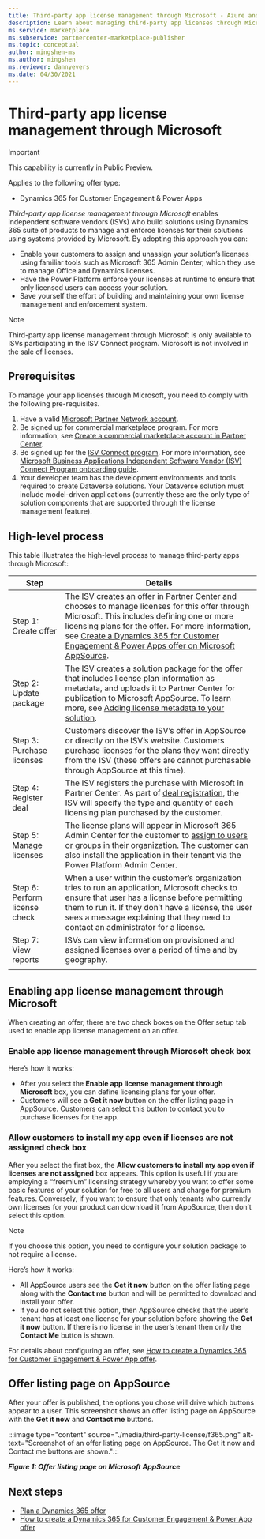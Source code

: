 ```yaml
---
title: Third-party app license management through Microsoft - Azure and Microsoft AppSource
description: Learn about managing third-party app licenses through Microsoft.
ms.service: marketplace 
ms.subservice: partnercenter-marketplace-publisher
ms.topic: conceptual
author: mingshen-ms 
ms.author: mingshen
ms.reviewer: dannyevers 
ms.date: 04/30/2021
---
```


# Third-party app license management through Microsoft

> [!IMPORTANT]
> This capability is currently in Public Preview.

Applies to the following offer type:

- Dynamics 365 for Customer Engagement & Power Apps

_Third-party app license management through Microsoft_ enables independent software vendors (ISVs) who build solutions using Dynamics 365 suite of products to manage and enforce licenses for their solutions using systems provided by Microsoft. By adopting this approach you can:

- Enable your customers to assign and unassign your solution’s licenses using familiar tools such as Microsoft 365 Admin Center, which they use to manage Office and Dynamics licenses.
- Have the Power Platform enforce your licenses at runtime to ensure that only licensed users can access your solution.
- Save yourself the effort of building and maintaining your own license management and enforcement system.


> [!NOTE]
> Third-party app license management through Microsoft is only available to ISVs participating in the ISV Connect program. Microsoft is not involved in the sale of licenses.

## Prerequisites

To manage your app licenses through Microsoft, you need to comply with the following pre-requisites.

1. Have a valid [Microsoft Partner Network account](/partner-center/mpn-create-a-partner-center-account).
1. Be signed up for commercial marketplace program. For more information, see [Create a commercial marketplace account in Partner Center](create-account.md).
1. Be signed up for the [ISV Connect program](https://partner.microsoft.com/solutions/business-applications/isv-overview). For more information, see [Microsoft Business Applications Independent Software Vendor (ISV) Connect Program onboarding guide](business-applications-isv-program.md).
1. Your developer team has the development environments and tools required to create Dataverse solutions. Your Dataverse solution must include model-driven applications (currently these are the only type of solution components that are supported through the license management feature).

## High-level process

This table illustrates the high-level process to manage third-party apps through Microsoft:

| Step | Details |
| ------------ | ------------- |
| Step 1: Create offer | The ISV creates an offer in Partner Center and chooses to manage licenses for this offer through Microsoft. This includes defining one or more licensing plans for the offer. For more information, see [Create a Dynamics 365 for Customer Engagement & Power Apps offer on Microsoft AppSource](dynamics-365-customer-engage-offer-setup.md). |
| Step 2: Update package | The ISV creates a solution package for the offer that includes license plan information as metadata, and uploads it to Partner Center for publication to Microsoft AppSource. To learn more, see [Adding license metadata to your solution](/powerapps/developer/data-platform/appendix-add-license-information-to-your-solution). |
| Step 3: Purchase licenses | Customers discover the ISV’s offer in AppSource or directly on the ISV’s website. Customers purchase licenses for the plans they want directly from the ISV (these offers are cannot purchasable through AppSource at this time). |
| Step 4: Register deal | The ISV registers the purchase with Microsoft in Partner Center. As part of [deal registration](/partner-center/csp-commercial-marketplace-licensing#register-isv-connect-deal-in-deal-registration), the ISV will specify the type and quantity of each licensing plan purchased by the customer. |
| Step 5: Manage licenses | The license plans will appear in Microsoft 365 Admin Center for the customer to [assign to users or groups](/microsoft-365/commerce/licenses/manage-third-party-app-licenses) in their organization. The customer can also install the application in their tenant via the Power Platform Admin Center. |
| Step 6: Perform license check | When a user within the customer’s organization tries to run an application, Microsoft checks to ensure that user has a license before permitting them to run it. If they don’t have a license, the user sees a message explaining that they need to contact an administrator for a license. |
| Step 7: View reports | ISVs can view information on provisioned and assigned licenses over a period of time and by geography. |
|||

## Enabling app license management through Microsoft

When creating an offer, there are two check boxes on the Offer setup tab used to enable app license management on an offer.

### Enable app license management through Microsoft check box

Here’s how it works:

- After you select the **Enable app license management through Microsoft** box, you can define licensing plans for your offer.
- Customers will see a **Get it now** button on the offer listing page in AppSource. Customers can select this button to contact you to purchase licenses for the app.

### Allow customers to install my app even if licenses are not assigned check box

After you select the first box, the **Allow customers to install my app even if licenses are not assigned** box appears. This option is useful if you are employing a “freemium” licensing strategy whereby you want to offer some basic features of your solution for free to all users and charge for premium features. Conversely, if you want to ensure that only tenants who currently own licenses for your product can download it from AppSource, then don’t select this option.

> [!NOTE]
> If you choose this option, you need to configure your solution package to not require a license.

Here’s how it works:

- All AppSource users see the **Get it now** button on the offer listing page along with the **Contact me** button and will be permitted to download and install your offer.
- If you do not select this option, then AppSource checks that the user’s tenant has at least one license for your solution before showing the **Get it now** button. If there is no license in the user’s tenant then only the **Contact Me** button is shown.

For details about configuring an offer, see [How to create a Dynamics 365 for Customer Engagement & Power App offer](dynamics-365-customer-engage-offer-setup.md).

## Offer listing page on AppSource

After your offer is published, the options you chose will drive which buttons appear to a user. This screenshot shows an offer listing page on AppSource with the **Get it now** and **Contact me** buttons.

:::image type="content" source="./media/third-party-license/f365.png" alt-text="Screenshot of an offer listing page on AppSource. The Get it now and Contact me buttons are shown.":::

***Figure 1: Offer listing page on Microsoft AppSource***

## Next steps

- [Plan a Dynamics 365 offer](marketplace-dynamics-365.md)
- [How to create a Dynamics 365 for Customer Engagement & Power App offer](dynamics-365-customer-engage-offer-setup.md)
